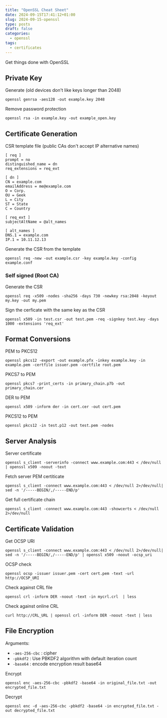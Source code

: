```yaml
---
title: "OpenSSL Cheat Sheet"
date: 2024-09-15T17:41:12+01:00
slug: 2024-09-15-openssl
type: posts
draft: false
categories:
  - openssl
tags:
  - certificates
---
```

Get things done with OpenSSL

## Private Key
Generate (old devices don't like keys longer than 2048)

`openssl genrsa -aes128 -out example.key 2048`

Remove password protection

`openssl rsa -in example.key -out example_open.key`

## Certificate Generation
CSR template file (public CAs don't accept IP alternative names)

```
[ req ]
prompt = no
distinguished_name = dn
req_extensions = req_ext

[ dn ]
CN = example.com
emailAddress = me@example.com
O = Corp.
OU = Geek
L = City
ST = State
C = Country

[ req_ext ]
subjectAltName = @alt_names

[ alt_names ]
DNS.1 = example.com
IP.1 = 10.11.12.13
```
 
Generate the CSR from the template

`openssl req -new -out example.csr -key example.key -config example.conf`

### Self signed (Root CA)
Generate the CSR

`openssl req -x509 -nodes -sha256 -days 730 -newkey rsa:2048 -keyout my.key -out my.pem`

Sign the cerficate with the same key as the CSR

`openssl x509 -in test.csr -out test.pem -req -signkey test.key -days 1000 -extensions 'req_ext'`
 
## Format Conversions

PEM to PKCS12 

`openssl pkcs12 -export -out example.pfx -inkey example.key -in example.pem -certfile issuer.pem -certfile root.pem`

PKCS7 to PEM

`openssl pkcs7 -print_certs -in primary_chain.p7b -out  primary_chain.cer`

DER to PEM

`openssl x509 -inform der -in cert.cer -out cert.pem`

PKCS12 to PEM

`openssl pkcs12 -in test.p12 -out test.pem -nodes`

## Server Analysis
Server certificate

`openssl s_client -serverinfo -connect www.example.com:443 < /dev/null | openssl x509 -noout -text`

Fetch server PEM certiticate

`openssl s_client -connect www.example.com:443 < /dev/null 2>/dev/null| sed -n '/-----BEGIN/,/-----END/p'`

Get full certificate chain

`openssl s_client -connect www.example.com:443 -showcerts < /dev/null 2>/dev/null`

## Certificate Validation
Get OCSP URI

`openssl s_client -connect www.example.com:443 < /dev/null 2>/dev/null| sed -n '/-----BEGIN/,/-----END/p' | openssl x509 -noout -ocsp_uri`

OCSP check

`openssl ocsp -issuer issuer.pem -cert cert.pem -text -url http://OCSP_URI`

Check against CRL file

`openssl crl -inform DER -noout -text -in mycrl.crl  | less`
 
Check against online CRL

`curl http://CRL_URL | openssl crl -inform DER -noout -text | less`


## File Encryption

Arguments:
* `-aes-256-cbc` : cipher
* `-pbkdf2` : Use PBKDF2 algorithm with default iteration count
* `-base64` : encode encryption result base64

Encrypt

`openssl enc -aes-256-cbc -pbkdf2 -base64 -in original_file.txt -out encrypted_file.txt`

Decrypt

`openssl enc -d -aes-256-cbc -pbkdf2 -base64 -in encrypted_file.txt -out decrypted_file.txt`
